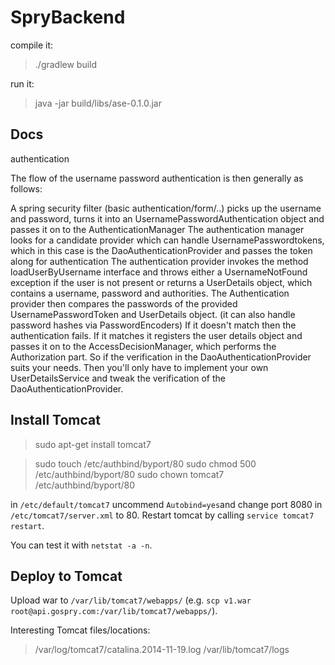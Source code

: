 SpryBackend
===

compile it:

> ./gradlew build

run it:

> java -jar build/libs/ase-0.1.0.jar




Docs
----

authentication


The flow of the username password authentication is then generally as follows:

A spring security filter (basic authentication/form/..) picks up the username and password, turns it into an UsernamePasswordAuthentication object and passes it on to the AuthenticationManager
The authentication manager looks for a candidate provider which can handle UsernamePasswordtokens, which in this case is the DaoAuthenticationProvider and passes the token along for authentication
The authentication provider invokes the method loadUserByUsername interface and throws either a UsernameNotFound exception if the user is not present or returns a UserDetails object, which contains a username, password and authorities.
The Authentication provider then compares the passwords of the provided UsernamePasswordToken and UserDetails object. (it can also handle password hashes via PasswordEncoders) If it doesn't match then the authentication fails. If it matches it registers the user details object and passes it on to the AccessDecisionManager, which performs the Authorization part.
So if the verification in the DaoAuthenticationProvider suits your needs. Then you'll only have to implement your own UserDetailsService and tweak the verification of the DaoAuthenticationProvider.


Install Tomcat
---

> sudo apt-get install tomcat7

> sudo touch /etc/authbind/byport/80
> sudo chmod 500 /etc/authbind/byport/80
> sudo chown tomcat7 /etc/authbind/byport/80

in `/etc/default/tomcat7` uncommend `Autobind=yes`and change port 8080 in `/etc/tomcat7/server.xml` to 80. Restart tomcat
by calling `service tomcat7 restart`.

You can test it with `netstat -a -n`.


Deploy to Tomcat
---

Upload war to `/var/lib/tomcat7/webapps/` (e.g. `scp v1.war root@api.gospry.com:/var/lib/tomcat7/webapps/`).

Interesting Tomcat files/locations:

> /var/log/tomcat7/catalina.2014-11-19.log
> /var/lib/tomcat7/logs
